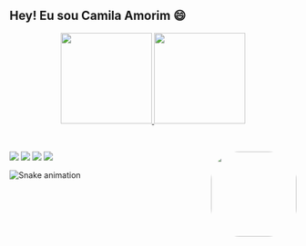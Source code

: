 ## Hey! Eu sou Camila Amorim 😄
<div align="center">
  <a href="https://github.com/cacamila">
  <img height="160em" src="https://github-readme-stats.vercel.app/api?username=cacamila&show_icons=true&theme=radical&include_all_commits=true&count_private=true"/>
  <img height="160em" src="https://github-readme-stats.vercel.app/api/top-langs/?username=cacamila&layout=compact&langs_count=7&theme=radical"/>
</div>
  
<div style="display: inline_block"><br>
  
</div>

 
  ##
 
<div>
  <a href="https://www.instagram.com/camila_c_amorim/" target="_blank"><img src="https://img.shields.io/badge/-Instagram-%23E4405F?style=for-the-badge&logo=instagram&logoColor=white" target="_blank"></a>
  <a href = "c.a.camila@hotmail.com"><img src="https://img.shields.io/badge/-Email-%23333?style=for-the-badge&logo=email&logoColor=white" target="_blank"></a>
 <a href="" target="_blank"><img src="https://img.shields.io/badge/Discord-7289DA?style=for-the-badge&logo=discord&logoColor=white" target="_blank"></a> 
 <a href="https://www.linkedin.com/in/camila-costa-amorim-140a18115/" target="_blank"><img src="https://img.shields.io/badge/-LinkedIn-%230077B5?style=for-the-badge&logo=linkedin&logoColor=white" target="_blank"></a> 
 <img align="right"  height="150" style="border-radius:50px;" src="https://imgflip.com/gif/5qnaun">
   
  ![Snake animation](https://github.com/cacamila/cacamila/blob/output/github-contribution-grid-snake.svg)
 
</div>
